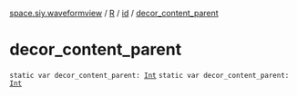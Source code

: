 [space.siy.waveformview](../../index.md) / [R](../index.md) / [id](index.md) / [decor_content_parent](./decor_content_parent.md)

# decor_content_parent

`static var decor_content_parent: `[`Int`](https://kotlinlang.org/api/latest/jvm/stdlib/kotlin/-int/index.html)
`static var decor_content_parent: `[`Int`](https://kotlinlang.org/api/latest/jvm/stdlib/kotlin/-int/index.html)